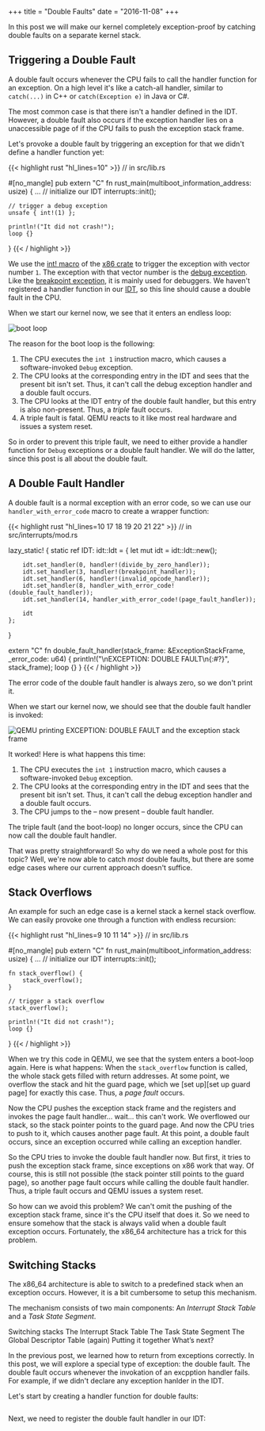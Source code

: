 +++
title = "Double Faults"
date = "2016-11-08"
+++

In this post we will make our kernel completely exception-proof by catching double faults on a separate kernel stack.

<!--more-->

## Triggering a Double Fault
A double fault occurs whenever the CPU fails to call the handler function for an exception. On a high level it's like a catch-all handler, similar to `catch(...)` in C++ or `catch(Exception e)` in Java or C#.

The most common case is that there isn't a handler defined in the IDT. However, a double fault also occurs if the exception handler lies on a unaccessible page of if the CPU fails to push the exception stack frame.

Let's provoke a double fault by triggering an exception for that we didn't define a handler function yet:

{{< highlight rust "hl_lines=10" >}}
// in src/lib.rs

#[no_mangle]
pub extern "C" fn rust_main(multiboot_information_address: usize) {
    ...
    // initialize our IDT
    interrupts::init();

    // trigger a debug exception
    unsafe { int!(1) };

    println!("It did not crash!");
    loop {}
}
{{< / highlight >}}

We use the [int! macro] of the [x86 crate] to trigger the exception with vector number `1`. The exception with that vector number is the [debug exception]. Like the [breakpoint exception], it is mainly used for debuggers. We haven't registered a handler function in our [IDT], so this line should cause a double fault in the CPU.

[int! macro]: https://docs.rs/x86/0.8.0/x86/macro.int!.html
[x86 crate]: https://github.com/gz/rust-x86
[debug exception]: http://wiki.osdev.org/Exceptions#Debug
[breakpoint exception]: http://wiki.osdev.org/Exceptions#Breakpoint

[IDT]: https://en.wikipedia.org/wiki/Interrupt_descriptor_table

When we start our kernel now, we see that it enters an endless loop:

![boot loop](images/boot-loop.gif)

The reason for the boot loop is the following:

1. The CPU executes the `int 1` instruction macro, which causes a software-invoked `Debug` exception.
2. The CPU looks at the corresponding entry in the IDT and sees that the present bit isn't set. Thus, it can't call the debug exception handler and a double fault occurs.
3. The CPU looks at the IDT entry of the double fault handler, but this entry is also non-present. Thus, a _triple_ fault occurs.
4. A triple fault is fatal. QEMU reacts to it like most real hardware and issues a system reset.

So in order to prevent this triple fault, we need to either provide a handler function for `Debug` exceptions or a double fault handler. We will do the latter, since this post is all about the double fault.

## A Double Fault Handler
A double fault is a normal exception with an error code, so we can use our `handler_with_error_code` macro to create a wrapper function:

{{< highlight rust "hl_lines=10 17 18 19 20 21 22" >}}
// in src/interrupts/mod.rs

lazy_static! {
    static ref IDT: idt::Idt = {
        let mut idt = idt::Idt::new();

        idt.set_handler(0, handler!(divide_by_zero_handler));
        idt.set_handler(3, handler!(breakpoint_handler));
        idt.set_handler(6, handler!(invalid_opcode_handler));
        idt.set_handler(8, handler_with_error_code!(double_fault_handler));
        idt.set_handler(14, handler_with_error_code!(page_fault_handler));

        idt
    };
}

extern "C" fn double_fault_handler(stack_frame: &ExceptionStackFrame,
    _error_code: u64)
{
    println!("\nEXCEPTION: DOUBLE FAULT\n{:#?}", stack_frame);
    loop {}
}
{{< / highlight >}}<!--end_-->

The error code of the double fault handler is always zero, so we don't print it.

When we start our kernel now, we should see that the double fault handler is invoked:

![QEMU printing `EXCEPTION: DOUBLE FAULT` and the exception stack frame](images/qemu-catch-double-fault.png)

It worked! Here is what happens this time:

1. The CPU executes the `int 1` instruction macro, which causes a software-invoked `Debug` exception.
2. The CPU looks at the corresponding entry in the IDT and sees that the present bit isn't set. Thus, it can't call the debug exception handler and a double fault occurs.
3. The CPU jumps to the – now present – double fault handler.

The triple fault (and the boot-loop) no longer occurs, since the CPU can now call the double fault handler.

That was pretty straightforward! So why do we need a whole post for this topic? Well, we're now able to catch _most_ double faults, but there are some edge cases where our current approach doesn't suffice.

## Stack Overflows
An example for such an edge case is a kernel stack a kernel stack overflow. We can easily provoke one through a function with endless recursion:

{{< highlight rust "hl_lines=9 10 11 14" >}}
// in src/lib.rs

#[no_mangle]
pub extern "C" fn rust_main(multiboot_information_address: usize) {
    ...
    // initialize our IDT
    interrupts::init();

    fn stack_overflow() {
        stack_overflow();
    }

    // trigger a stack overflow
    stack_overflow();

    println!("It did not crash!");
    loop {}
}
{{< / highlight >}}

When we try this code in QEMU, we see that the system enters a boot-loop again. Here is what happens: When the `stack_overflow` function is called, the whole stack gets filled with return addresses. At some point, we overflow the stack and hit the guard page, which we [set up][set up guard page] for exactly this case. Thus, a _page fault_ occurs.

Now the CPU pushes the exception stack frame and the registers and invokes the page fault handler… wait… this can't work. We overflowed our stack, so the stack pointer points to the guard page. And now the CPU tries to push to it, which causes another page fault. At this point, a double fault occurs, since an exception occurred while calling an exception handler.

So the CPU tries to invoke the double fault handler now. But first, it tries to push the exception stack frame, since exceptions on x86 work that way. Of course, this is still not possible (the stack pointer still points to the guard page), so another page fault occurs while calling the double fault handler. Thus, a triple fault occurs and QEMU issues a system reset.

So how can we avoid this problem? We can't omit the pushing of the exception stack frame, since it's the CPU itself that does it. So we need to ensure somehow that the stack is always valid when a double fault exception occurs. Fortunately, the x86_64 architecture has a trick for this problem.

## Switching Stacks
The x86_64 architecture is able to switch to a predefined stack when an exception occurs. However, it is a bit cumbersome to setup this mechanism.

The mechanism consists of two main components: An _Interrupt Stack Table_ and a _Task State Segment_.


Switching stacks
The Interrupt Stack Table
The Task State Segment
The Global Descriptor Table (again)
Putting it together
What’s next?

In the previous post, we learned how to return from exceptions correctly. In this post, we will explore a special type of exception: the double fault. The double fault occurs whenever the invokation of an excpption handler fails. For example, if we didn't declare any exception hanlder in the IDT.

Let's start by creating a handler function for double faults:

```rust

```

Next, we need to register the double fault handler in our IDT:
